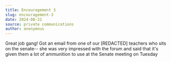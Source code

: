 ```yaml
---
title: Encouragement 3
slug: encouragement-3
date: 2024-08-22
source: private communications
author: anonymous
---
```


Great job gang!
Got an email from one of our [REDACTED] teachers who sits on the senate-- she was very impressed with the forum and said that it's given them a lot of ammunition to use at the Senate meeting on Tuesday